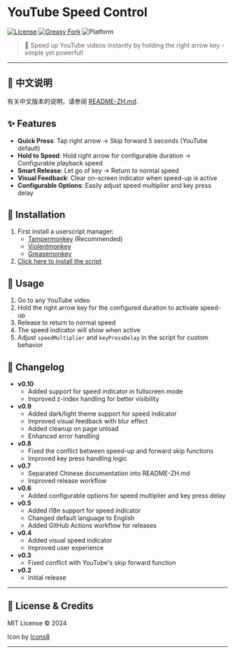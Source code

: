 # YouTube Speed Control

[![License](https://img.shields.io/github/license/landrarwolf/youtube-speed-control)](LICENSE)
[![Greasy Fork](https://img.shields.io/badge/Greasy%20Fork-install-green)](https://update.greasyfork.org/scripts/520580/YouTube%20%E6%8C%89%E9%94%AE%E5%8A%A0%E9%80%9F%E6%92%AD%E6%94%BE.user.js)
![Platform](https://img.shields.io/badge/Platform-YouTube-red)

> 🚀 Speed up YouTube videos instantly by holding the right arrow key - simple yet powerful!

---
## 📄 中文说明
有关中文版本的说明，请参阅 [README-ZH.md](README-ZH.md).

## ✨ Features
- **Quick Press**: Tap right arrow → Skip forward 5 seconds (YouTube default)
- **Hold to Speed**: Hold right arrow for configurable duration → Configurable playback speed
- **Smart Release**: Let go of key → Return to normal speed
- **Visual Feedback**: Clear on-screen indicator when speed-up is active
- **Configurable Options**: Easily adjust speed multiplier and key press delay

## 🔧 Installation
1. First install a userscript manager:
   - [Tampermonkey](https://www.tampermonkey.net/) (Recommended)
   - [Violentmonkey](https://violentmonkey.github.io/)
   - [Greasemonkey](https://www.greasespot.net/)
2. [Click here to install the script](https://update.greasyfork.org/scripts/520580/YouTube%20%E6%8C%89%E9%94%AE%E5%8A%A0%E9%80%9F%E6%92%AD%E6%94%BE.user.js)

## 📖 Usage
1. Go to any YouTube video
2. Hold the right arrow key for the configured duration to activate speed-up
3. Release to return to normal speed
4. The speed indicator will show when active
5. Adjust `speedMultiplier` and `keyPressDelay` in the script for custom behavior

## 📝 Changelog
- **v0.10**
  - Added support for speed indicator in fullscreen mode
  - Improved z-index handling for better visibility
- **v0.9**
  - Added dark/light theme support for speed indicator
  - Improved visual feedback with blur effect
  - Added cleanup on page unload
  - Enhanced error handling
- **v0.8**
  - Fixed the conflict between speed-up and forward skip functions
  - Improved key press handling logic
- **v0.7**
  - Separated Chinese documentation into README-ZH.md
  - Improved release workflow
- **v0.6**
  - Added configurable options for speed multiplier and key press delay
- **v0.5**
  - Added i18n support for speed indicator
  - Changed default language to English
  - Added GitHub Actions workflow for releases
- **v0.4**
  - Added visual speed indicator
  - Improved user experience
- **v0.3**
  - Fixed conflict with YouTube's skip forward function
- **v0.2**
  - Initial release

---

## 📄 License & Credits
MIT License © 2024

Icon by [Icons8](https://icons8.com/icon/9991/fast-forward)

---
